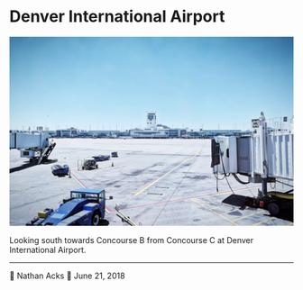 # Denver International Airport

![An empty airport tarmac](assets/c60981a867742a39aaf3b1c95d5a8038.webp)

Looking south towards Concourse B from Concourse C at Denver International Airport.

- - - -

👤 Nathan Acks
📅 June 21, 2018
